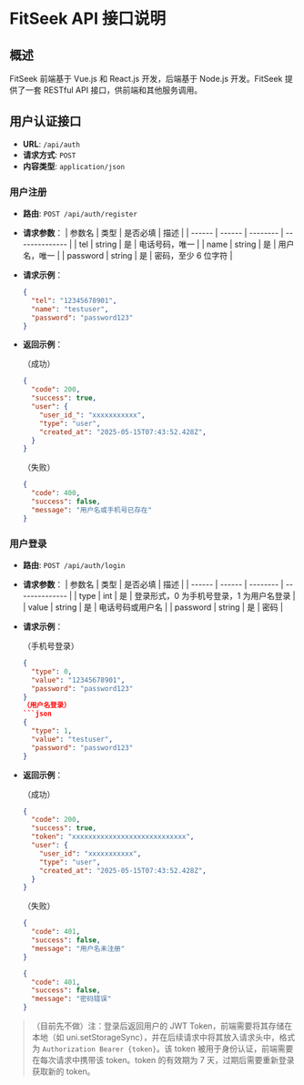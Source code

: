 # FitSeek API 接口说明

## 概述

FitSeek 前端基于 Vue.js 和 React.js 开发，后端基于 Node.js 开发。FitSeek 提供了一套 RESTful API 接口，供前端和其他服务调用。

## 用户认证接口

- **URL**: `/api/auth`
- **请求方式**: `POST`
- **内容类型**: `application/json`

### 用户注册

- **路由**: `POST /api/auth/register`
- **请求参数**：
  | 参数名 | 类型   | 是否必填 | 描述           |
  | ------ | ------ | -------- | -------------- |
    | tel | string | 是       | 电话号码，唯一         |
    | name | string | 是       | 用户名，唯一         |
    | password | string | 是       | 密码，至少 6 位字符 |
- **请求示例**：
    ```json
    {
      "tel": "12345678901",
      "name": "testuser",
      "password": "password123"
    }
    ```
- **返回示例**：
  
    （成功）
    ```json
    {
      "code": 200,
      "success": true,
      "user": {
        "user_id_": "xxxxxxxxxxx",
        "type": "user",
        "created_at": "2025-05-15T07:43:52.428Z",
      }
    }
    ```
    （失败）
    ```json
    {
      "code": 400,
      "success": false,
      "message": "用户名或手机号已存在"
    }
    ```

### 用户登录

- **路由**: `POST /api/auth/login`
- **请求参数**：
  | 参数名 | 类型   | 是否必填 | 描述           |
  | ------ | ------ | -------- | -------------- |
  | type | int | 是       | 登录形式，0 为手机号登录，1 为用户名登录 |
    | value | string | 是       | 电话号码或用户名         |
    | password | string | 是       | 密码           |
- **请求示例**：
  
    （手机号登录）
    ```json
    {
      "type": 0,
      "value": "12345678901",
      "password": "password123"
    }
    （用户名登录）
    ```json
    {
      "type": 1,
      "value": "testuser",
      "password": "password123"
    }
- **返回示例**：
    
    （成功）
    ```json
    {
      "code": 200,
      "success": true,
      "token": "xxxxxxxxxxxxxxxxxxxxxxxxxxxx",
      "user": {
        "user_id": "xxxxxxxxxxx",
        "type": "user",
        "created_at": "2025-05-15T07:43:52.428Z",
      }
    }
    ```
    （失败）
    ```json
    {
      "code": 401,
      "success": false,
      "message": "用户名未注册"
    }
    ```
    ```json
    {
      "code": 401,
      "success": false,
      "message": "密码错误"
    }
    ```

> （目前先不做）注：登录后返回用户的 JWT Token，前端需要将其存储在本地（如 uni.setStorageSync），并在后续请求中将其放入请求头中，格式为 `Authorization Bearer {token}`。该 token 被用于身份认证，前端需要在每次请求中携带该 token。token 的有效期为 7 天，过期后需要重新登录获取新的 token。


